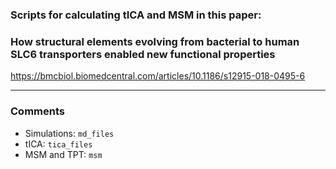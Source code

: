 
### Scripts for calculating tICA and MSM in this paper:

###     How structural elements evolving from bacterial to human SLC6 transporters enabled new functional properties 

<a href="https://bmcbiol.biomedcentral.com/articles/10.1186/s12915-018-0495-6">https://bmcbiol.biomedcentral.com/articles/10.1186/s12915-018-0495-6</a>

------

### Comments
   * Simulations: `md_files`  
   * tICA: `tica_files`  
   * MSM and TPT: `msm`  


